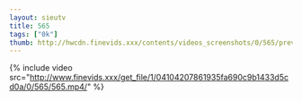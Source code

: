 ```yaml
--- 
layout: sieutv
title: 565
tags: ["0k"]
thumb: http://hwcdn.finevids.xxx/contents/videos_screenshots/0/565/preview.mp4.jpg
---
```

{% include video src="http://www.finevids.xxx/get_file/1/04104207861935fa690c9b1433d5cd0a/0/565/565.mp4/" %} 
